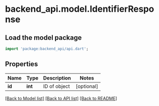 # backend_api.model.IdentifierResponse

## Load the model package
```dart
import 'package:backend_api/api.dart';
```

## Properties
Name | Type | Description | Notes
------------ | ------------- | ------------- | -------------
**id** | **int** | ID of object | [optional] 

[[Back to Model list]](../README.md#documentation-for-models) [[Back to API list]](../README.md#documentation-for-api-endpoints) [[Back to README]](../README.md)


